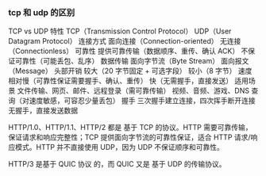 ### tcp 和 udp 的区别

TCP vs UDP
特性	    TCP（Transmission Control Protocol）	     UDP（User Datagram Protocol）
连接方式	 面向连接（Connection-oriented）	           无连接（Connectionless）
可靠性	  提供可靠传输（数据顺序、重传、确认 ACK）	       不保证可靠性（可能丢包、乱序）
数据传输	面向字节流（Byte Stream）	                    面向报文（Message）
头部开销	较大（20 字节固定 + 可选字段）	               较小（8 字节）
速度	   相对慢（可靠性保证需要握手、确认、重传）	         快（无需握手，直接发送）
适用场景	文件传输、网页、邮件、远程登录（需可靠传输）	    视频、音频、游戏、DNS 查询（对速度敏感，可容忍少量丢包）
握手	    三次握手建立连接，四次挥手断开连接	            无握手，直接发送数据

HTTP/1.0、HTTP/1.1、HTTP/2 都是 基于 TCP 的协议。HTTP 需要可靠传输，保证请求和响应完整性；TCP 提供面向字节流的可靠性保证，适合 HTTP 请求/响应模式。HTTP 并不直接使用 UDP，因为 UDP 不保证顺序和可靠性。

HTTP/3 是基于 QUIC 协议 的，而 QUIC 又是 基于 UDP 的传输协议。
